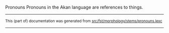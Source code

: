 Pronouns
Pronouns in the Akan language are references to things.

* * *

<small>This (part of) documentation was generated from [src/fst/morphology/stems/pronouns.lexc](https://github.com/giellalt/lang-aka/blob/main/src/fst/morphology/stems/pronouns.lexc)</small>

---

